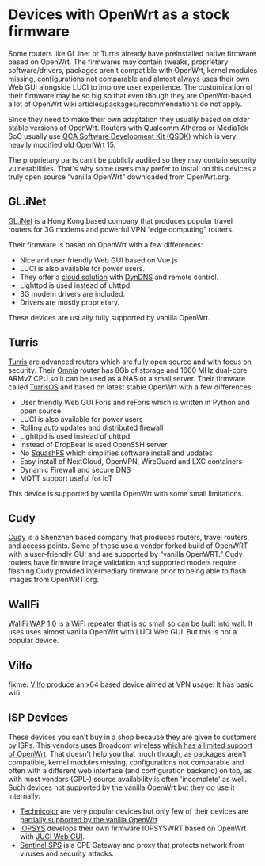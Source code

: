 # Devices with OpenWrt as a stock firmware

Some routers like GL.inet or Turris already have preinstalled native firmware based on OpenWrt. The firmwares may contain tweaks, proprietary software/drivers, packages aren't compatible with OpenWrt, kernel modules missing, configurations not comparable and almost always uses their own Web GUI alongside LUCI to improve user experience. The customization of their firmware may be so big so that even though they are OpenWrt-based, a lot of OpenWrt wiki articles/packages/recommendations do not apply.

Since they need to make their own adaptation they usually based on older stable versions of OpenWrt. Routers with Qualcomm Atheros or MediaTek SoC usually use [QCA Software Development Kit (QSDK)](https://wiki.codelinaro.org/en/clo/qsdk/overview/ "https://wiki.codelinaro.org/en/clo/qsdk/overview/") which is very heavily modified old OpenWrt 15.

The proprietary parts can't be publicly audited so they may contain security vulnerabilities. That's why some users may prefer to install on this devices a truly open source “vanilla OpenWrt” downloaded from OpenWrt.org.

## GL.iNet

[GL.iNet](/toh/gl.inet/start "toh:gl.inet:start") is a Hong Kong based company that produces popular travel routers for 3G modems and powerful VPN “edge computing” routers.

Their firmware is based on OpenWrt with a few differences:

- Nice and user friendly Web GUI based on Vue.js
- LUCI is also available for power users.
- They offer a [cloud solution](https://docs.gl-inet.com/en/3/app/cloud/ "https://docs.gl-inet.com/en/3/app/cloud/") with [DynDNS](/docs/guide-user/services/ddns/client "docs:guide-user:services:ddns:client") and remote control.
- Lighttpd is used instead of uhttpd.
- 3G modem drivers are included.
- Drivers are mostly proprietary.

These devices are usually fully supported by vanilla OpenWrt.

## Turris

[Turris](/toh/turris/turris "toh:turris:turris") are advanced routers which are fully open source and with focus on security. Their [Omnia](/toh/turris/turris_omnia "toh:turris:turris_omnia") router has 8Gb of storage and 1600 MHz dual-core ARMv7 CPU so it can be used as a NAS or a small server. Their firmware called [TurrisOS](https://project.turris.cz/en/software "https://project.turris.cz/en/software") and based on latest stable OpenWrt with a few differences:

- User friendly Web GUI Foris and reForis which is written in Python and open source
- LUCI is also available for power users
- Rolling auto updates and distributed firewall
- Lighttpd is used instead of uhttpd.
- Instead of DropBear is used OpenSSH server
- No [SquashFS](/docs/techref/file_system "docs:techref:file_system") which simplifies software install and updates
- Easy install of NextCloud, OpenVPN, WireGuard and LXC containers
- Dynamic Firewall and secure DNS
- MQTT support useful for IoT

This device is supported by vanilla OpenWrt with some small limitations.

## Cudy

[Cudy](/toh/cudy/start "toh:cudy:start") is a Shenzhen based company that produces routers, travel routers, and access points. Some of these use a vendor forked build of OpenWRT with a user-friendly GUI and are supported by “vanilla OpenWRT.” Cudy routers have firmware image validation and supported models require flashing Cudy provided intermediary firmware prior to being able to flash images from OpenWRT.org.

## WallFi

[WallFi WAP 1.0](https://www.tindie.com/products/tech/smallest-access-point-repeater/ "https://www.tindie.com/products/tech/smallest-access-point-repeater/") is a WiFi repeater that is so small so can be built into wall. It uses uses almost vanilla OpenWrt with LUCI Web GUI. But this is not a popular device.

## Vilfo

fixme: [Vilfo](https://www.vilfo.com/en "https://www.vilfo.com/en") produce an x64 based device aimed at VPN usage. It has basic wifi.

## ISP Devices

These devices you can't buy in a shop because they are given to customers by ISPs. This vendors uses Broadcom wireless [which has a limited support of OpenWrt](/meta/infobox/broadcom_wifi "meta:infobox:broadcom_wifi"). That doesn't help you that much though, as packages aren't compatible, kernel modules missing, configurations not comparable and often with a different web interface (and configuration backend) on top, as with most vendors (GPL-) source availability is often 'incomplete' as well. Such devices not supported by the vanilla OpenWrt but they do use it internally:

- [Technicolor](https://www.youtube.com/watch?v=eGdpJjR-jDw "https://www.youtube.com/watch?v=eGdpJjR-jDw") are very popular devices but only few of their devices are [partially supported by the vanilla OpenWrt](/toh/hwdata/technicolor/start "toh:hwdata:technicolor:start")
- [IOPSYS](https://iopsys.eu/ "https://iopsys.eu/") develops their own firmware IOPSYSWRT based on OpenWrt with [JUCI Web GUI](https://github.com/mkschreder/juci "https://github.com/mkschreder/juci").
- [Sentinel SPS](https://sentinel-sps.com/ "https://sentinel-sps.com/") is a CPE Gateway and proxy that protects network from viruses and security attacks.
